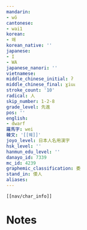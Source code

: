```yaml
---
mandarin:
- wō
cantonese:
- wai1
korean:
- 왜
korean_native: ''
japanese:
- I
- WA
japanese_nanori: ''
vietnamese:
middle_chinese_initial: ʔ
middle_chinese_final: ɣiuᴇ
stroke_count: '10'
radical: 人
skip_number: 1-2-8
grade_level: 先進
pos: ''
english:
- dwarf
羅馬字: wei
韓文: '[[웨]]'
joyo_level: 日本人名用漢字
hsk_level: ''
hanmun_edu_level: ''
danayo_id: 7339
mc_id: 4239
graphemic_classification: 委
stand_in: 倭人
aliases:
---
```

```meta-bind-embed
[[nav/char_info]]
```

# Notes
